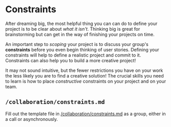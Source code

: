 # Constraints

After dreaming big, the most helpful thing you can can do to define your project
is to be clear about _what it isn't_. Thinking big is great for brainstorming
but can get in the way of finishing your projects on time.

An important step to _scoping_ your project is to discuss your group's
**constraints** before you even begin thinking of user stories. Defining your
constraints will help to define a realistic project and commit to it.
Constraints can also help you to build a more creative project!

It may not sound intuitive, but the fewer restrictions you have on your work the
less likely you are to find a creative solution! The crucial skills you need to
learn is how to place _constructive_ constraints on your project and on your
team.

## `/collaboration/constraints.md`

Fill out the template file in [/collaboration/constraints.md](../constraints.md) as a group, either in a call or asynchronously.
